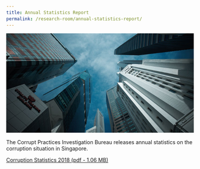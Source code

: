 ```yaml
---
title: Annual Statistics Report
permalink: /research-room/annual-statistics-report/
---
```


<img src="/images/research-rm_cpib-buildings-sg.jpg" alt="Annual Statistics Report">

The Corrupt Practices Investigation Bureau releases annual statistics on the corruption situation in Singapore.

<a href="/files/CPIB_PR_Corruption_Stats_2018.pdf" target="_blank">Corruption Statistics 2018 (pdf - 1.06 MB)</a>


